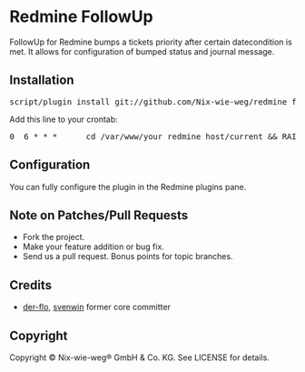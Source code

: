 # Redmine FollowUp

FollowUp for Redmine bumps a tickets priority after certain
datecondition is met. It allows for configuration of bumped status and
journal message.

## Installation

<pre>
script/plugin install git://github.com/Nix-wie-weg/redmine_follow_up.git
</pre>

Add this line to your crontab:
<pre>
0  6 * * *      cd /var/www/your_redmine_host/current && RAILS_ENV=production bundle exec rake follow_up:process
</pre>

## Configuration

You can fully configure the plugin in the Redmine plugins pane.

## Note on Patches/Pull Requests

* Fork the project.
* Make your feature addition or bug fix.
* Send us a pull request. Bonus points for topic branches.

## Credits

* [der-flo](https://github.com/der-flo), [svenwin](https://github.com/svenwin) former core committer

## Copyright

Copyright © Nix-wie-weg® GmbH & Co. KG. See LICENSE for details.
